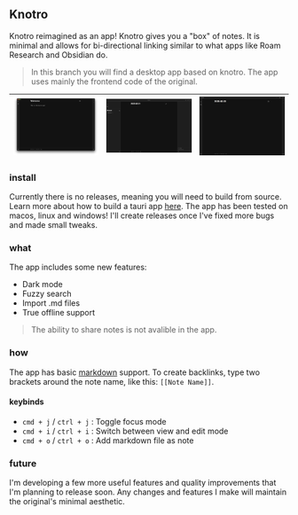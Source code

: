 ## Knotro

Knotro reimagined as an app! Knotro gives you a "box" of notes. It is minimal and allows for bi-directional linking similar to what apps like Roam Research and Obsidian do.
> In this branch you will find a desktop app based on knotro. The app uses mainly the frontend code of the original.

| ![showcase macos dark](showcase/showcase-macos-dark.png) | ![showcase linux dark](showcase/showcase-linux-dark.png) | ![showcase windows dark](showcase/showcase-windows-dark.png) |
| --- | --- | --- |

### install

Currently there is no releases, meaning you will need to build from source.
Learn more about how to build a tauri app [here](https://tauri.app/distribute/).
The app has been tested on macos, linux and windows!
I'll create releases once I've fixed more bugs and made small tweaks.

### what

The app includes some new features:

- Dark mode
- Fuzzy search
- Import .md files
- True offline support

> The ability to share notes is not avalible in the app.

### how

The app has basic [markdown](https://www.markdownguide.org/cheat-sheet/) support. To create backlinks, type two brackets around the note name, like this: `[[Note Name]]`.

#### keybinds

- `cmd + j` / `ctrl + j` : Toggle focus mode
- `cmd + i` / `ctrl + i` : Switch between view and edit mode
- `cmd + o` / `ctrl + o` : Add markdown file as note

### future

I'm developing a few more useful features and quality improvements that I'm planning to release soon. Any changes and features I make will maintain the original's minimal aesthetic.

